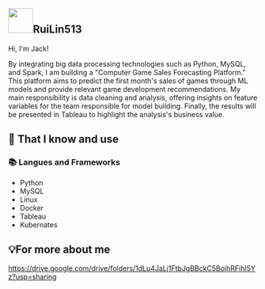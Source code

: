 ## <img width="50px" src="https://raw.githubusercontent.com/ms314006/ms314006/basic/resource/gqsm.png" />RuiLin513

Hi, I'm Jack!

By integrating big data processing technologies such as Python, MySQL, and Spark, I am building a "Computer Game Sales Forecasting Platform." This platform aims to predict the first month's sales of games through ML models and provide relevant game development recommendations. My main responsibility is data cleaning and analysis, offering insights on feature variables for the team responsible for model building. Finally, the results will be presented in Tableau to highlight the analysis's business value.

## 🧠 That I know and use
### 📚 Langues and Frameworks
- Python
- MySQL
- Linux
- Docker
- Tableau
- Kubernates

## 💡For more about me
https://drive.google.com/drive/folders/1dLu4JaLj1FtbJgBBckC5BoihRFihI5Yz?usp=sharing
<!--
**RuiLin513/RuiLin513** is a ✨ _special_ ✨ repository because its `README.md` (this file) appears on your GitHub profile.

Here are some ideas to get you started:

- 🔭 I’m currently working on ...
- 🌱 I’m currently learning ...
- 👯 I’m looking to collaborate on ...
- 🤔 I’m looking for help with ...
- 💬 Ask me about ...
- 📫 How to reach me: ...
- 😄 Pronouns: ...
- ⚡ Fun fact: ...
-->
